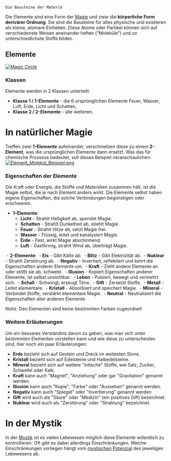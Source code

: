 	Die Bausteine der Materie

Die Elemente sind eine Form der [Magie](Die%20Magie.md) und zwar die **körperliche Form derivärer Ordnung**. Sie sind die Bausteine für alles physische und existieren als kleine, atomare Einheiten. Diese Atome oder Partikel können sich auf verschiedenste Weisen aneinander heften (“Moleküle”) und so unterschiedlichste Stoffe bilden.  
## Elemente
[![Magic Circle](https://www.worldanvil.com/uploads/images/66cc85d1e444bcc48bb3f53e1ef4853a.jpg "Magic Circle")](https://www.worldanvil.com/i/249707 "Magic Circle")
### Klassen
Elemente werden in 2 Klassen unterteilt:  
- **Klasse 1 / 1-Elemente** - die 6 ursprünglichen Elemente Feuer, Wasser, Luft, Erde, Licht und Schatten,  
- **Klasse 2 / 2-Elemente** - alle weiteren.  

# In natürlicher Magie
Treffen zwei **1-Elemente** aufeinander, verschmelzen diese zu einem **2-Element**, was die ursprünglichen Elemente dann ersetzt. Was das für chemische Prozesse bedeutet, soll dieses Beispiel veranschaulichen:
[![Element_Molekül_Beispiel.png](https://www.worldanvil.com/uploads/images/f04c2793cbd84336b825dc896452d59f.jpg "Element_Molekül_Beispiel.png")](https://www.worldanvil.com/i/156025 "Element_Molekül_Beispiel.png")
### **Eigenschaften der Elemente**
Die Kraft oder Energie, die Stoffe und Materalien zusammen hält, ist die Magie selbst, die je nach Element anders wirkt. Die Elemente selbst haben eigene Eigenschaften, die solche Verbindungen begünstigen oder erschweren.

- **1-Elemente**:
	- **Licht** - Strahlt Helligkeit ab, spendet Magie.
	- **Schatten** - Strahlt Dunkelheit ab, stiehlt Magie.
	- **Feuer** - Strahlt Hitze ab, setzt Magie frei.
	- **Wasser** - Flüssig, leitet und kanalysiert Magie.
	- **Erde** - Fest, wirkt Magie abschirmend.
	- **Luft** - Gasförmig, strahlt Wind ab, überträgt Magie.

 - **2-Elemente**:
	 - **Eis** - Gibt Kälte ab.
	 - **Blitz** - Gibt Elektrizität ab.
	 - **Nuklear** - Strahlt Zerstörung ab.
	 - **Negativ** - Invertiert, reflektiert und kehrt die Eigenschaften anderer Elemente um.
	 - **Kraft** - Zieht andere Elemente an oder stößt sie ab, schwebt.
	 - **Illusion** - Kopiert Eigenschaften anderer Elemente, ist selbst unsichtbar.
	 - **Leben** - Pulsiert, bewegt und vermehrt sich.
	 - **Schall** - Schwingt, erzeugt Töne.
	 - **Gift** - Zersetzt Stoffe.
	 - **Metall** - Leitet elementare.
	 - **Kristall** - Absorbiert und speichert Magie.
	 - **Mineral** - Verbindet Stoffe, verstärkt elementare Magie.
	 - **Neutral** - Neutralisiert die Eigenschaften aller anderen Elemente.

 Notiz: Den Elementen sind keine bestimmten Farben zugeordnet!

### **Weitere Erläuterungen**
Um ein besseres Verständnis davon zu geben, was man sich unter bestimmten Elementen vorstellen kann und wie diese zu unterscheiden sind, hier noch ein paar Erläuterungen:
- **Erde** bezieht sich auf Gestein und Dreck im weitesten Sinne.
- **Kristall** bezieht sich auf Edelsteine und Halbedelsteine.
- **Mineral** bezieht sich auf weitere "irdische" Stoffe, wie Salz, Zucker, Schwefel oder Kalk.
- **Kraft** kann auch "Magnet", "Anziehung" oder gar "Gravitation" genannt werden.
- **Illusion** kann auch "Kopie", "Farbe" oder "Aussehen" genannt werden.
- **Negativ** kann auch "Spiegel" oder "Invertierung" genannt werden
- **Gift** wird auch als "Säure" oder "Medizin" (ein positives Gift) bezeichnet.
- **Nuklear** wird auch als "Zerstörung" oder "Strahlung" bezeichnet.

# In der Mystik
In der [Mystik](Die%20Mystik.md) ist es vielen Lebewesen möglich diese Elemente willentlich zu kontrollieren. Oft gibt es dabei allerdings Einschränkungen. Welche Einschränkungen vorliegen hängt vom [mystischen Potenzial](Mystisches%20Potential.md) des jeweiligen Lebewesens ab.